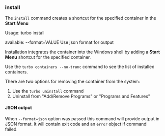 ### install

The `install` command creates a shortcut for the specified container in the **Start Menu**

Usage: turbo install <options> <container>

<options> available:
      --format=VALUE         Use json format for output

Installation integrates the container into the Windows shell by adding a **Start Menu** shortcut for the specified container.

Use the `turbo containers --no-trunc` command to see the list of installed containers.

There are two options for removing the container from the system:

1. Use the `turbo uninstall` command
2. Uninstall from "Add/Remove Programs" or "Programs and Features"

#### JSON output

When `--format=json` option was passed this command will provide output in JSON format. It will contain exit code and an `error` object if command failed.
